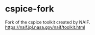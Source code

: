 # cspice-fork
Fork of the cspice toolkit created by NAIF. https://naif.jpl.nasa.gov/naif/toolkit.html
